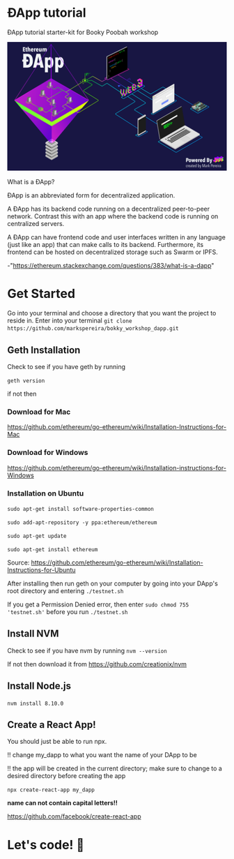 # ÐApp tutorial
ÐApp tutorial starter-kit for Booky Poobah workshop

![Scheme](public/PRESENTATION-1.png)

What is a ÐApp?

ÐApp is an abbreviated form for decentralized application.

A ÐApp has its backend code running on a decentralized peer-to-peer network. Contrast this with an app where the backend code is running on centralized servers.

A ÐApp can have frontend code and user interfaces written in any language (just like an app) that can make calls to its backend. Furthermore, its frontend can be hosted on decentralized storage such as Swarm or IPFS.

-"https://ethereum.stackexchange.com/questions/383/what-is-a-dapp"

# Get Started

Go into your terminal and choose a directory that you want the project to reside in.
Enter into your terminal
`git clone https://github.com/markspereira/bokky_workshop_dapp.git`

## Geth Installation

Check to see if you have geth by running

``` geth version ```

if not then

### Download for Mac
https://github.com/ethereum/go-ethereum/wiki/Installation-Instructions-for-Mac
### Download for Windows
https://github.com/ethereum/go-ethereum/wiki/Installation-instructions-for-Windows
### Installation on Ubuntu
``` sudo apt-get install software-properties-common ```

``` sudo add-apt-repository -y ppa:ethereum/ethereum ```

``` sudo apt-get update ```

``` sudo apt-get install ethereum ```

Source: https://github.com/ethereum/go-ethereum/wiki/Installation-Instructions-for-Ubuntu

After installing then run geth on your computer by going into your DApp's root directory and entering
`./testnet.sh`

If you get a Permission Denied error, then enter ```sudo chmod 755 'testnet.sh'``` before you run ```./testnet.sh```


## Install NVM

Check to see if you have nvm by running ``` nvm --version ```

If not then download it from
https://github.com/creationix/nvm

## Install Node.js

``` nvm install 8.10.0 ```


## Create a React App!

You should just be able to run npx.

!! change my_dapp to what you want the name of your DApp to be 

!! the app will be created in the current directory; make sure to change to a desired directory before creating the app

```npx create-react-app my_dapp``` 

**name can not contain capital letters!!**

https://github.com/facebook/create-react-app


# Let's code! 🎉
